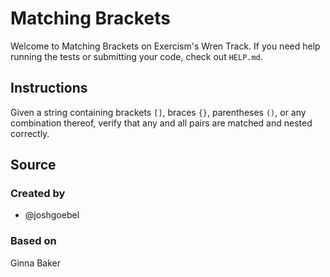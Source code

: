 # Matching Brackets

Welcome to Matching Brackets on Exercism's Wren Track.
If you need help running the tests or submitting your code, check out `HELP.md`.

## Instructions

Given a string containing brackets `[]`, braces `{}`, parentheses `()`,
or any combination thereof, verify that any and all pairs are matched
and nested correctly.

## Source

### Created by

- @joshgoebel

### Based on

Ginna Baker